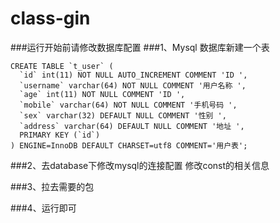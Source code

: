 # class-gin
###运行开始前请修改数据库配置
###1、Mysql 数据库新建一个表
```
CREATE TABLE `t_user` (
  `id` int(11) NOT NULL AUTO_INCREMENT COMMENT 'ID ',
  `username` varchar(64) NOT NULL COMMENT '用户名称 ',
  `age` int(11) NOT NULL COMMENT 'ID ',
  `mobile` varchar(64) NOT NULL COMMENT '手机号码 ',
  `sex` varchar(32) DEFAULT NULL COMMENT '性别 ',
  `address` varchar(64) DEFAULT NULL COMMENT '地址 ',
  PRIMARY KEY (`id`)
) ENGINE=InnoDB DEFAULT CHARSET=utf8 COMMENT='用户表';
```
###2、去database下修改mysql的连接配置
修改const的相关信息

###3、拉去需要的包

###4、运行即可
